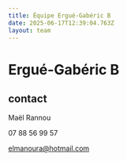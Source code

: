 ```yaml
---
title: Équipe Ergué-Gabéric B
date: 2025-06-17T12:39:04.763Z
layout: team
---
```


# Ergué-Gabéric B



## contact 

Maël Rannou

07 88 56 99 57

elmanoura@hotmail.com

